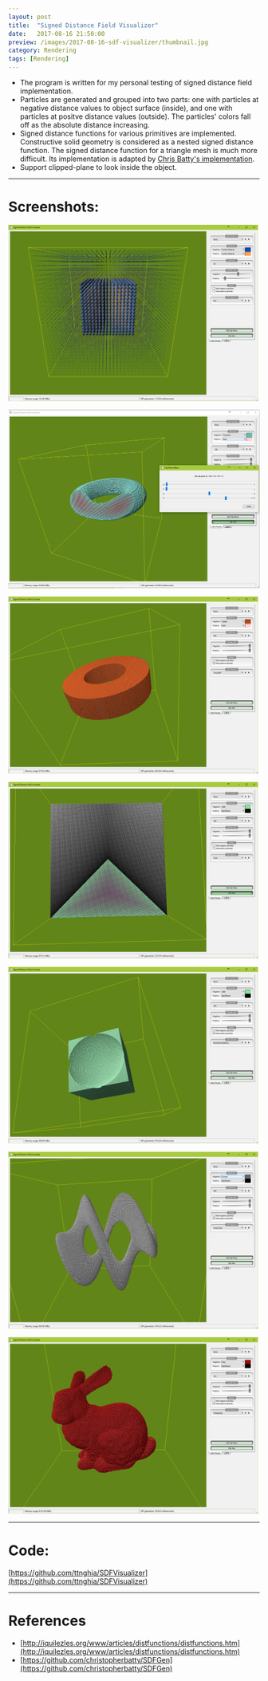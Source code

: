```yaml
---
layout: post
title:  "Signed Distance Field Visualizer"
date:   2017-08-16 21:50:00
preview: /images/2017-08-16-sdf-visualizer/thumbnail.jpg
category: Rendering
tags: [Rendering]
---
```


* The program is written for my personal testing of signed distance field implementation.
* Particles are generated and grouped into two parts: one with particles at negative distance values to object surface (inside), and one with particles at positve distance values (outside). The particles' colors fall off as the absolute distance increasing.
* Signed distance functions for various primitives are implemented. Constructive solid geometry is considered as a nested signed distance function. The signed distance function for a triangle mesh is much more difficult. Its implementation is adapted by [Chris Batty's implementation](https://github.com/christopherbatty/SDFGen).
* Support clipped-plane to look inside the object.

---

# Screenshots:

![1](/images/2017-08-16-sdf-visualizer/1.png)

![2](/images/2017-08-16-sdf-visualizer/2.png)

![3](/images/2017-08-16-sdf-visualizer/3.png)

![3](/images/2017-08-16-sdf-visualizer/4.png)

![3](/images/2017-08-16-sdf-visualizer/5.png)

![3](/images/2017-08-16-sdf-visualizer/6.png)

![3](/images/2017-08-16-sdf-visualizer/7.png)
<br>

---

# Code:
[https://github.com/ttnghia/SDFVisualizer](https://github.com/ttnghia/SDFVisualizer)

---

# References

* [http://iquilezles.org/www/articles/distfunctions/distfunctions.htm](http://iquilezles.org/www/articles/distfunctions/distfunctions.htm)
* [https://github.com/christopherbatty/SDFGen](https://github.com/christopherbatty/SDFGen)
